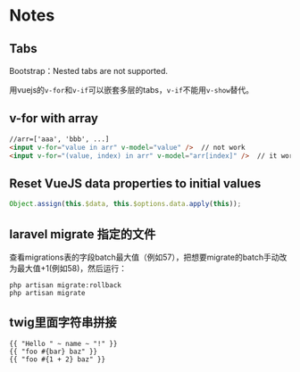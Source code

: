 # Notes

## Tabs
Bootstrap：Nested tabs are not supported.

用vuejs的`v-for`和`v-if`可以嵌套多层的tabs，`v-if`不能用`v-show`替代。

## v-for with array
```html
//arr=['aaa', 'bbb', ...]
<input v-for="value in arr" v-model="value" />  // not work
<input v-for="(value, index) in arr" v-model="arr[index]" />  // it works
```
## Reset VueJS data properties to initial values
```js
Object.assign(this.$data, this.$options.data.apply(this));
```

## laravel migrate 指定的文件
查看migrations表的字段batch最大值（例如57），把想要migrate的batch手动改为最大值+1(例如58)，然后运行：
```shell
php artisan migrate:rollback
php artisan migrate
```

## twig里面字符串拼接
```
{{ "Hello " ~ name ~ "!" }}
{{ "foo #{bar} baz" }}
{{ "foo #{1 + 2} baz" }}
```

